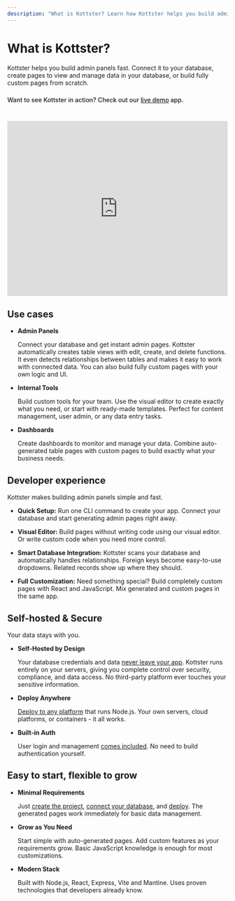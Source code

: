 ```yaml
---
description: "What is Kottster? Learn how Kottster helps you build admin panels and internal tools quickly and securely."
---
```


# What is Kottster?

Kottster helps you build admin panels fast. Connect it to your database, create pages to view and manage data in your database, or build fully custom pages from scratch.

<div class="tip custom-block" style="font-weight: 500; padding-top: 8px">
Want to see Kottster in action? Check out our <a href="https://demo.kottster.app/" target="_blank">live demo</a> app.
</div>

<iframe width="100%" height="400px" src="https://www.youtube.com/embed/JBpLVgkoj-k?si=5RpiO1owprUnqNgL" title="YouTube video player" frameborder="0" allow="accelerometer; autoplay; clipboard-write; encrypted-media; gyroscope; picture-in-picture; web-share" referrerpolicy="strict-origin-when-cross-origin" allowfullscreen style="margin-top: 40px;"></iframe>

## Use cases

- **Admin Panels**

  Connect your database and get instant admin pages. Kottster automatically creates table views with edit, create, and delete functions. It even detects relationships between tables and makes it easy to work with connected data. You can also build fully custom pages with your own logic and UI.

- **Internal Tools**

  Build custom tools for your team. Use the visual editor to create exactly what you need, or start with ready-made templates. Perfect for content management, user admin, or any data entry tasks.

- **Dashboards**

  Create dashboards to monitor and manage your data. Combine auto-generated table pages with custom pages to build exactly what your business needs.

## Developer experience

Kottster makes building admin panels simple and fast.

- **Quick Setup:** Run one CLI command to create your app. Connect your database and start generating admin pages right away.

- **Visual Editor:** Build pages without writing code using our visual editor. Or write custom code when you need more control.

- **Smart Database Integration:** Kottster scans your database and automatically handles relationships. Foreign keys become easy-to-use dropdowns. Related records show up where they should.

- **Full Customization:** Need something special? Build completely custom pages with React and JavaScript. Mix generated and custom pages in the same app.

## Self-hosted & Secure

Your data stays with you.

- **Self-Hosted by Design**

  Your database credentials and data [never leave your app](./security/database-access.md). Kottster runs entirely on your servers, giving you complete control over security, compliance, and data access. No third-party platform ever touches your sensitive information.

- **Deploy Anywhere**

  [Deploy to any platform](./deploying.md) that runs Node.js. Your own servers, cloud platforms, or containers - it all works.

- **Built-in Auth**

  User login and management [comes included](./security/authentication.md). No need to build authentication yourself.

## Easy to start, flexible to grow

- **Minimal Requirements**

  Just [create the project](./index.md), [connect your database](./data-sources.md), and [deploy](./deploying.md). The generated pages work immediately for basic data management.

- **Grow as You Need**

  Start simple with auto-generated pages. Add custom features as your requirements grow. Basic JavaScript knowledge is enough for most customizations.

- **Modern Stack**

  Built with Node.js, React, Express, Vite and Mantine. Uses proven technologies that developers already know.